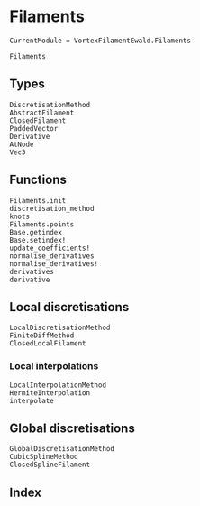 # Filaments

```@meta
CurrentModule = VortexFilamentEwald.Filaments
```

```@docs
Filaments
```

## Types

```@docs
DiscretisationMethod
AbstractFilament
ClosedFilament
PaddedVector
Derivative
AtNode
Vec3
```

## Functions

```@docs
Filaments.init
discretisation_method
knots
Filaments.points
Base.getindex
Base.setindex!
update_coefficients!
normalise_derivatives
normalise_derivatives!
derivatives
derivative
```

## Local discretisations

```@docs
LocalDiscretisationMethod
FiniteDiffMethod
ClosedLocalFilament
```

### Local interpolations

```@docs
LocalInterpolationMethod
HermiteInterpolation
interpolate
```

## Global discretisations

```@docs
GlobalDiscretisationMethod
CubicSplineMethod
ClosedSplineFilament
```

## Index

```@index
```
